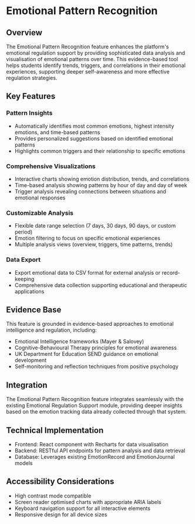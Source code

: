 # Emotional Pattern Recognition

## Overview
The Emotional Pattern Recognition feature enhances the platform's emotional regulation support by providing sophisticated data analysis and visualisation of emotional patterns over time. This evidence-based tool helps students identify trends, triggers, and correlations in their emotional experiences, supporting deeper self-awareness and more effective regulation strategies.

## Key Features

### Pattern Insights
- Automatically identifies most common emotions, highest intensity emotions, and time-based patterns
- Provides personalized suggestions based on identified emotional patterns
- Highlights common triggers and their relationship to specific emotions

### Comprehensive Visualizations
- Interactive charts showing emotion distribution, trends, and correlations
- Time-based analysis showing patterns by hour of day and day of week
- Trigger analysis revealing connections between situations and emotional responses

### Customizable Analysis
- Flexible date range selection (7 days, 30 days, 90 days, or custom period)
- Emotion filtering to focus on specific emotional experiences
- Multiple analysis views (overview, triggers, time patterns, trends)

### Data Export
- Export emotional data to CSV format for external analysis or record-keeping
- Comprehensive data collection supporting educational and therapeutic applications

## Evidence Base
This feature is grounded in evidence-based approaches to emotional intelligence and regulation, including:

- Emotional Intelligence frameworks (Mayer & Salovey)
- Cognitive-Behavioural Therapy principles for emotional awareness
- UK Department for Education SEND guidance on emotional development
- Self-monitoring and reflection techniques from positive psychology

## Integration
The Emotional Pattern Recognition feature integrates seamlessly with the existing Emotional Regulation Support module, providing deeper insights based on the emotion tracking data already collected through that system.

## Technical Implementation
- Frontend: React component with Recharts for data visualisation
- Backend: RESTful API endpoints for pattern analysis and data retrieval
- Database: Leverages existing EmotionRecord and EmotionJournal models

## Accessibility Considerations
- High contrast mode compatible
- Screen reader optimised charts with appropriate ARIA labels
- Keyboard navigation support for all interactive elements
- Responsive design for all device sizes
